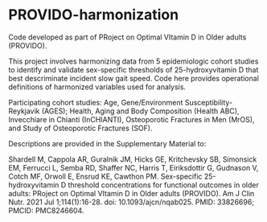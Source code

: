 # PROVIDO-harmonization
Code developed as part of PRoject on Optimal VItamin D in Older adults (PROVIDO).

This project involves harmonizing data from 5 epidemiologic cohort studies to identify and validate sex-specific thresholds of 25-hydroxyvitamin D that best descriminate incident slow gait speed. Code here provides operational definitions of harmonized variables used for analysis.

Participating cohort studies: Age, Gene/Environment Susceptibility-Reykjavik (AGES); Health, Aging and Body Composition (Health ABC), Invecchiare in Chianti (InCHIANTI), Osteoporotic Fractures in Men (MrOS), and Study of Osteoporotic Fractures (SOF).

Descriptions are provided in the Supplementary Material to:

Shardell M, Cappola AR, Guralnik JM, Hicks GE, Kritchevsky SB, Simonsick EM, Ferrucci L, Semba RD, Shaffer NC, Harris T, Eiriksdottir G, Gudnason V, Cotch MF, Orwoll E, Ensrud KE, Cawthon PM. Sex-specific 25-hydroxyvitamin D threshold concentrations for functional outcomes in older adults: PRoject on Optimal VItamin D in Older adults (PROVIDO). Am J Clin Nutr. 2021 Jul 1;114(1):16-28. doi: 10.1093/ajcn/nqab025. PMID: 33826696; PMCID: PMC8246604.

